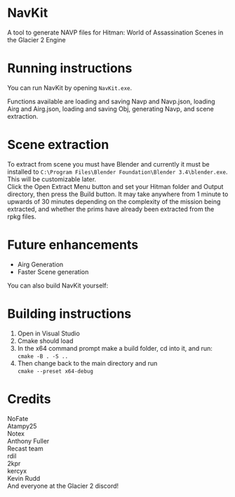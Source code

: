 # NavKit
A tool to generate NAVP files for Hitman: World of Assassination Scenes in the Glacier 2 Engine

# Running instructions

You can run NavKit by opening `NavKit.exe`.  

Functions available are loading and saving Navp and Navp.json, loading Airg and Airg.json, loading and saving Obj, generating Navp, and scene extraction.

# Scene extraction

To extract from scene you must have Blender and currently it must be installed to `C:\Program Files\Blender Foundation\Blender 3.4\blender.exe`. This will be customizable later.  
Click the Open Extract Menu button and set your Hitman folder and Output directory, then press the Build button. It may take anywhere from 1 minute to upwards of 30 minutes depending on the complexity of the mission being extracted, and whether the prims have already been extracted from the rpkg files.

# Future enhancements

* Airg Generation
* Faster Scene generation

You can also build NavKit yourself:

# Building instructions
1. Open in Visual Studio
1. Cmake should load
1. In the x64 command prompt make a build folder, cd into it, and run:  
`cmake -B . -S ..`
1. Then change back to the main directory and run  
`cmake --preset x64-debug`

# Credits
NoFate  
Atampy25  
Notex  
Anthony Fuller  
Recast team  
rdil  
2kpr  
kercyx  
Kevin Rudd  
And everyone at the Glacier 2 discord!
